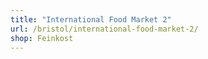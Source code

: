 ```yaml
---
title: "International Food Market 2"
url: /bristol/international-food-market-2/
shop: Feinkost
---
```

